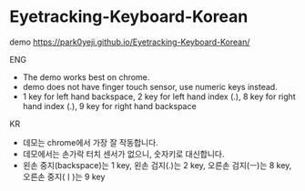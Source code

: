 # Eyetracking-Keyboard-Korean


demo
https://park0yeji.github.io/Eyetracking-Keyboard-Korean/

ENG
* The demo works best on chrome.
* demo does not have finger touch sensor, use numeric keys instead.
* 1 key for left hand backspace, 2 key for left hand index (.), 8 key for right hand index (.), 9 key for right hand backspace

KR
* 데모는 chrome에서 가장 잘 작동합니다.
* 데모에서는 손가락 터치 센서가 없으니, 숫자키로 대신합니다.
* 왼손 중지(backspace)는 1 key, 왼손 검지(.)는 2 key, 오른손 검지(ㅡ)는 8 key, 오른손 중지(ㅣ)는 9 key
